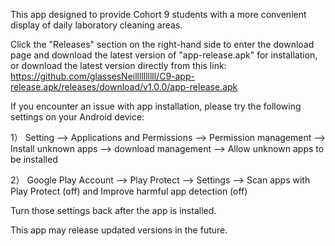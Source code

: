 This app designed to provide Cohort 9 students with a more convenient display of daily laboratory cleaning areas.

Click the "Releases" section on the right-hand side to enter the download page and download the latest version of "app-release.apk" for installation,
or download the latest version directly from this link:
https://github.com/glassesNeillllllllll/C9-app-release.apk/releases/download/v1.0.0/app-release.apk


If you encounter an issue with app installation, please try the following settings on your Android device:

1） Setting --> Applications and Permissions --> Permission management --> Install unknown apps --> download management --> Allow unknown apps to be installed

2） Google Play Account --> Play Protect --> Settings --> Scan apps with Play Protect (off) and Improve harmful app detection (off)

Turn those settings back after the app is installed.



This app may release updated versions in the future.
